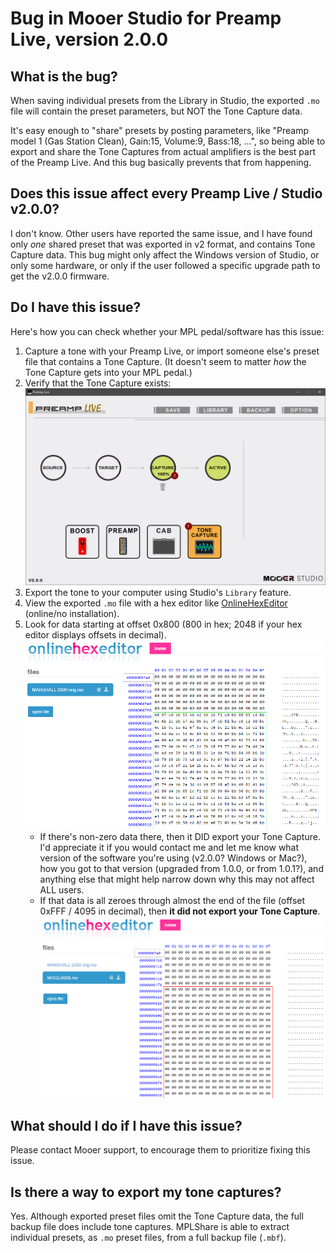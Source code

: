 # Bug in Mooer Studio for Preamp Live, version 2.0.0

## What is the bug?
When saving individual presets from the Library in Studio, the exported `.mo` file will contain the preset parameters, but NOT the Tone Capture data.

It's easy enough to "share" presets by posting parameters, like "Preamp model 1 (Gas Station Clean), Gain:15, Volume:9, Bass:18, ...", so being able to export and share the Tone Captures from actual amplifiers is the best part of the Preamp Live.  And this bug basically prevents that from happening.

## Does this issue affect every Preamp Live / Studio v2.0.0?
I don't know.  Other users have reported the same issue, and I have found only *one* shared preset that was exported in v2 format, and contains Tone Capture data.  This bug might only affect the Windows version of Studio, or only some hardware, or only if the user followed a specific upgrade path to get the v2.0.0 firmware.

## Do I have this issue?
Here's how you can check whether your MPL pedal/software has this issue:
1. Capture a tone with your Preamp Live, or import someone else's preset file that contains a Tone Capture. (It doesn't seem to matter *how* the Tone Capture gets into your MPL pedal.)
2. Verify that the Tone Capture exists: ![Tone Captured](https://github.com/jwyse/MPLShare/raw/master/img/tone-captured.png)
3. Export the tone to your computer using Studio's `Library` feature.
4. View the exported `.mo` file with a hex editor like [OnlineHexEditor](https://www.onlinehexeditor.com) (online/no installation).
5. Look for data starting at offset 0x800 (800 in hex; 2048 if your hex editor displays offsets in decimal). ![Hex data](https://github.com/jwyse/MPLShare/raw/master/img/preset-with-tc.png)
    * If there's non-zero data there, then it DID export your Tone Capture.  I'd appreciate it if you would contact me and let me know what version of the software you're using (v2.0.0? Windows or Mac?), how you got to that version (upgraded from 1.0.0, or from 1.0.1?), and anything else that might help narrow down why this may not affect ALL users.
    * If that data is all zeroes through almost the end of the file (offset 0xFFF / 4095 in decimal), then **it did not export your Tone Capture**. ![Hex data](https://github.com/jwyse/MPLShare/raw/master/img/preset-without-tc.png)

## What should I do if I have this issue?
Please contact Mooer support, to encourage them to prioritize fixing this issue.

## Is there a way to export my tone captures?
Yes. Although exported preset files omit the Tone Capture data, the full backup file does include tone captures.  MPLShare is able to extract individual presets, as `.mo` preset files, from a full backup file (`.mbf`).
